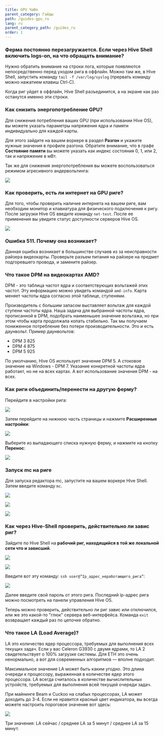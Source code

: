 ```yaml
---
title: GPU ЧаВо
parent_category: Гайды
path: /guides-gpu_ru
lang: ru
parent_category_path: /guides_ru
order: 1
---
```


### Ферма постоянно перезагружается. Если через Hive Shell включить logs-on, на что обращать внимание?
Нужно обратить внимание на строки лога, которые появляются непосредственно перед уходом рига в оффлайн. Можно там же, в Hive Shell, запустить команду
`tail -f /var/log/syslog` (прервать команду можно нажатием клавиш Ctrl-C).

Когда риг уйдет в оффлайн, Hive Shell разъединится, а на экране как раз останутся именно эти строки.

### Как снизить энергопотребление GPU?
Для снижения потребления ваших GPU (при использовании Hive OS), вы можете указать параметры напряжения ядра и памяти индивидуально для каждой карты.

Для этого зайдите на вашем воркере в раздел **Разгон** и укажите нужные значения в профиле разгона. Обратите внимание, что в графе **Состояние памяти** вы можете указать как индекс состояния 0, 1, или 2, так и напряжение в мВт.

Так же для снижения энергопотребления вы можете воспользоваться режимом агресивного андервольтинга:

<img
  src="https://github.com/minershive/hiveon-kb/raw/master/images\gpu\gpu1.png?sanitize=true" data-canonical-src="https://github.com/minershive/hiveon-kb/raw/master/images\gpu\gpu1.png"
  />

### Как проверить, есть ли интернет на GPU риге?
Для того, чтобы проверить наличие интернета на вашем риге, вам необходим монитор и клавиатура для физического подключения к ригу. После загрузки Hive OS  введите команду `net-test`. После ее применения вы увидите статус доступности серверов Hive OS.

<img
  src="https://github.com/minershive/hiveon-kb/raw/master/images\gpu\gpu2.png?sanitize=true" data-canonical-src="https://github.com/minershive/hiveon-kb/raw/master/images\gpu\gpu2.png"
  />

### Ошибка 511. Почему она возникает?
Данная ошибка возникает в большинстве случаев из за неисправности райзера видеокарты. Проверьте разъем питания на райзере на предмет подгоревшего провода, и замените райзер.

### Что такое DPM на видеокартах AMD?
DPM - это таблица частот ядра и соответствующих вольтажей этих частот. Эту информацию можно увидеть командой `amd-info`. Карта меняет частоты ядра согласно этой таблице, ступенями.

Производитель с большим запасом выставляет вольтаж для каждой ступени частоты ядра. Наша задача для выбранной частоты ядра, прописанной в DPM, подобрать наименьшее значение вольтажа, но при этом чтобы карта продолжала копать стабильно. Так мы получаем пониженное потребление без потери производительности. Это и есть даунвольт. Пример даунвольтов:

- DPM 3 825
- DPM 4 875
- DPM 5 925

По умолчанию, Hive OS использует значение DPM 5. А стоковое значение на Windows - DPM 7.  Указание конкретной частоты ядра работает, но не на всех картах. А вот использование значения DPM - на всех.

### Как риги объединить/перенести на другую ферму?
Перейдите в настройки рига:

<img
  src="https://github.com/minershive/hiveon-kb/raw/master/images\gpu\gpu3.png?sanitize=true" data-canonical-src="https://github.com/minershive/hiveon-kb/raw/master/images\gpu\gpu3.png"
  />

Затем перейдите на нижнюю часть страницы и нажмите **Расширенные настройки**:

<img
  src="https://github.com/minershive/hiveon-kb/raw/master/images\gpu\gpu4.png?sanitize=true" data-canonical-src="https://github.com/minershive/hiveon-kb/raw/master/images\gpu\gpu4.png"
  />

Выберите из выпадающего списка нужную ферму, и нажмите на кнопку **Перенос**:

<img
  src="https://github.com/minershive/hiveon-kb/raw/master/images\gpu\gpu5.png?sanitize=true" data-canonical-src="https://github.com/minershive/hiveon-kb/raw/master/images\gpu\gpu5.png"
  />

### Запуск mc на риге
Для запуска редактора mc, запустите на вашем воркере Hive Shell. Затем введите команду `mc`.

<img
  src="https://github.com/minershive/hiveon-kb/raw/master/images\gpu\gpu6.png?sanitize=true" data-canonical-src="https://github.com/minershive/hiveon-kb/raw/master/images\gpu\gpu6.png"
  />

<img
  src="https://github.com/minershive/hiveon-kb/raw/master/images\gpu\gpu7.png?sanitize=true" data-canonical-src="https://github.com/minershive/hiveon-kb/raw/master/images\gpu\gpu7.png"
  />

<img
  src="https://github.com/minershive/hiveon-kb/raw/master/images\gpu\gpu8.png?sanitize=true" data-canonical-src="https://github.com/minershive/hiveon-kb/raw/master/images\gpu\gpu8.png"
  />

### Как через Hive-Shell проверить, действительно ли завис риг?
Зайдите по Hive Shell на **рабочий риг, находящийся в той же локальной сети что и зависший**.

<img
  src="https://github.com/minershive/hiveon-kb/raw/master/images\gpu\gpu9.png?sanitize=true" data-canonical-src="https://github.com/minershive/hiveon-kb/raw/master/images\gpu\gpu9.png"
  />

<img
  src="https://github.com/minershive/hiveon-kb/raw/master/images\gpu\gpu10.png?sanitize=true" data-canonical-src="https://github.com/minershive/hiveon-kb/raw/master/images\gpu\gpu10.png"
  />

Введите вот эту команду: `ssh user@”Ip_адрес_неработающего_рига”`:

<img
  src="https://github.com/minershive/hiveon-kb/raw/master/images\gpu\gpu11.png?sanitize=true" data-canonical-src="https://github.com/minershive/hiveon-kb/raw/master/images\gpu\gpu11.png"
  />

Далее введите свой пароль от этого рига. Последний ip-адрес рига можно посмотреть на панели управления Hive OS.

Теперь можно проверить, действительно ли риг завис или отключился, или же это какой-то "глюк" сервера веб-интерфейса. Команда `exit` возвращает каждый раз по цепочке обратно.

### Что такое LA (Load Average)?
LA это количество ядер процессора, требуемых для выполнения всех текущих задач. Если у вас Celeron G3930 с двумя ядрами, то LA 2 свидетельствует о 100% загрузке системы. Для ETH это очень ненормально, а вот для современных алгоритмов — вполне подходит.

Максимальное значение LA может быть каким угодно. Это длина очереди к процессору, выраженная в количестве ядер этого процессора. LA всегда считалось в количестве вычислительных устройств, требуемых для выполнения всей текущей очереди задач.

При майнинге Beam и Cuckoo на слабых процессорах, LA может доходить до 3-4. Если не нравится красный цвет индикатора, вы всегда можете настроить пороговое значение вот здесь:

<img
  src="https://github.com/minershive/hiveon-kb/raw/master/images\gpu\gpu12.png?sanitize=true" data-canonical-src="https://github.com/minershive/hiveon-kb/raw/master/images\gpu\gpu12.png"
  />

Три значения: LA сейчас / среднее LA за 5 минут / среднее LA за 15 минут.
